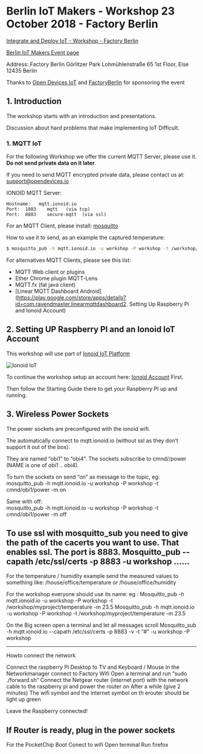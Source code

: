 # Berlin IoT Makers - Workshop 23 October 2018 - Factory Berlin


[Integrate and Deploy IoT - Workshop - Factory Berlin](https://factoryberlin.com/event/integrate-deploy-iot-workshop/)

[Berlin IoT Makers Event page](https://www.meetup.com/Berlin-IoT-Makers-Workshop/events/255548235/)

Address:
Factory Berlin Görlitzer Park
Lohmühlenstraße 65
1st Floor, Else
12435 Berlin 


Thanks to [Open Devices IoT](https://opendevices.io) and [FactoryBerlin](https://factoryberlin.com)
for sponsoring the event


## 1. Introduction

The workshop starts with an introduction and presentations.

Discussion about hard problems that make implementing IoT Difficult.


### 1. MQTT IoT

For the following Workshop we offer the current MQTT Server, please use
it. **Do not send private data on it later**.

If you need to send MQTT encrypted private data, please contact us at:
support@opendevices.io

IONOID MQTT Server:
```
Hostname:   mqtt.ionoid.io
Port:  1883    mqtt   (via tcp)
Port:  8883    secure-mqtt  (via ssl)
``` 


For an MQTT Client, please install: [mosquitto](https://mosquitto.org/)

How to use it to send, as an example the captured temperature:
```bash
$ mosquitto_pub -h mqtt.ionoid.io -u workshop -P workshop -t /workshop/myproject/temperature -m 23.5 
```

For alternatives MQTT Clients, please see this list:
* MQTT Web client or plugins 
* Ether Chrome plugin MQTT-Lens 
* MQTT.fx  (fat java client)
* [Linear MQTT Dashboard Android](https://play.google.com/store/apps/details?id=com.ravendmaster.linearmqttdashboard2. Setting Up Raspberry Pi and Ionoid Account)



## 2. Setting UP Raspberry PI and an Ionoid IoT Account

This workshop will use part of [Ionoid IoT Platform](https://ionoid.io)


![Ionoid IoT](https://raw.githubusercontent.com/opendevices/iot.apps/master/gettingstarted/images/ionoid.png)


To continue the workshop setup an account here: [Ionoid Account](https://dashboard.ionoid.io) First.



Then follow the Starting Guide there to get your Raspberry PI up and
running.





## 3. Wireless Power Sockets


The power sockets are preconfigured with the ionoid wifi. 

The automatically connect to mqtt.ionoid.io (without ssl as they don’t support it out of the box). 

They are named “obi1” to “obi4”.
The sockets subscribe to cmnd/<NAME>/power (NAME is one of obi1 .. obi4).

To turn the sockets on send “on” as message to the topic, eg:
mosquitto_pub -h mqtt.ionoid.io -u workshop -P workshop -t cmnd/obi1/power  -m on

 Same with off:  
mosquitto_pub -h mqtt.ionoid.io -u workshop -P workshop -t cmnd/obi1/power  -m off

To use ssl with mosquitto_sub you need to give the path of the cacerts you want to use. That enables ssl. The port is 8883. 
Mosquitto_pub --capath /etc/ssl/certs -p 8883  -u workshop …...
--------------------




For the temperature / humidity example send the measured values to something like:
 /house/office/temperature or /house/office/humidity

For the workshop everyone should use its name:
eg : 
Mosquitto_pub -h mqtt.ionoid.io -u workshop -P workshop -t /workshop/myproject/temperature -m 23.5 
Mosquitto_pub -h mqtt.ionoid.io -u workshop -P workshop -t /workshop/myproject/temperature -m 23.5 


On the Big screen open a terminal and let all messages scroll
Mosquitto_sub -h mqtt.ionoid.io --capath /etc/ssl/certs -p 8883  -v -t “#” -u workshop -P workshop


--------------------------------------
Howto connect the network

Connect the raspberry Pi Desktop to TV and Keyboard / Mouse
In the Networkmanager connect to Factory Wifi
Open a terminal and run “sudo ./forward.sh”
Connect the Netgear router (internet port)  with the network cable to the raspberry pi
 and power the router on
After a while (give 2 minutes) The wifi symbol and the internet symbol on th erouter should be light up green

Leave the Raspberry connected!

If Router is ready, plug in the power sockets
-----------------------
For the PocketChip
Boot
Conect to wifi
Open terminal
Run firefox






